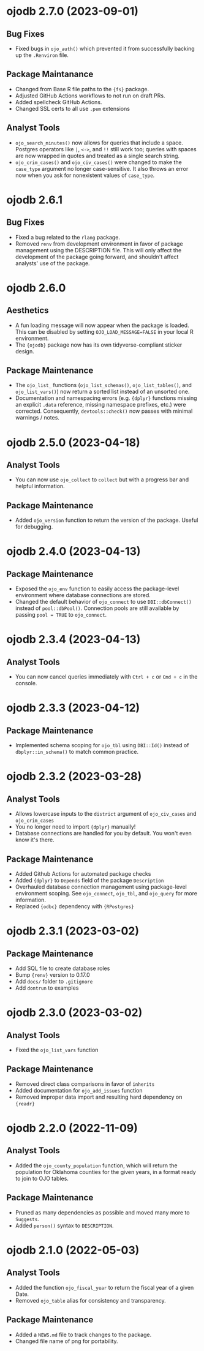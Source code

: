# ojodb 2.7.0 (2023-09-01)

## Bug Fixes
- Fixed bugs in `ojo_auth()` which prevented it from successfully backing up the `.Renviron` file.

## Package Maintanance
- Changed from Base R file paths to the `{fs}` package.
- Adjusted GitHub Actions workflows to not run on draft PRs.
- Added spellcheck GitHub Actions.
- Changed SSL certs to all use `.pem` extensions

## Analyst Tools
- `ojo_search_minutes()` now allows for queries that include a space. Postgres operators like `|`, `<->`, and `!!` still work too; queries with spaces are now wrapped in quotes and treated as a single search string.
- `ojo_crim_cases()` and `ojo_civ_cases()` were changed to make the `case_type` argument no longer case-sensitive. It also throws an error now when you ask for nonexistent values of `case_type`.

# ojodb 2.6.1

## Bug Fixes
- Fixed a bug related to the `rlang` package.
- Removed `renv` from development environment in favor of package management using the DESCRIPTION file. This will only affect the development of the package going forward, and shouldn't affect analysts' use of the package.

# ojodb 2.6.0

## Aesthetics
- A fun loading message will now appear when the package is loaded. This can be disabled by setting `OJO_LOAD_MESSAGE=FALSE` in your local R environment.
- The `{ojodb}` package now has its own tidyverse-compliant sticker design.

## Package Maintenance
- The `ojo_list_` functions (`ojo_list_schemas()`, `ojo_list_tables()`, and `ojo_list_vars()`) now return a sorted list instead of an unsorted one.
- Documentation and namespacing errors (e.g. `{dplyr}` functions missing an explicit `.data` reference, missing namespace prefixes, etc.) were corrected. Consequently, `devtools::check()` now passes with minimal warnings / notes.

# ojodb 2.5.0 (2023-04-18)

## Analyst Tools
- You can now use `ojo_collect` to `collect` but with a progress bar and helpful information.

## Package Maintenance
- Added `ojo_version` function to return the version of the package. Useful for debugging.

# ojodb 2.4.0 (2023-04-13)

## Package Maintenance
- Exposed the `ojo_env` function to easily access the package-level environment where database connections are stored.
- Changed the default behavior of `ojo_connect` to use `DBI::dbConnect()` instead of `pool::dbPool()`. Connection pools are still available by passing `pool = TRUE` to `ojo_connect`.

# ojodb 2.3.4 (2023-04-13)

## Analyst Tools
- You can now cancel queries immediately with `Ctrl + c` or `Cmd + c` in the console.

# ojodb 2.3.3 (2023-04-12)

## Package Maintenance
- Implemented schema scoping for `ojo_tbl` using `DBI::Id()` instead of `dbplyr::in_schema()` to match common practice.

# ojodb 2.3.2 (2023-03-28)

## Analyst Tools
- Allows lowercase inputs to the `district` argument of `ojo_civ_cases` and `ojo_crim_cases`
- You no longer need to import `{dplyr}` manually!
- Database connections are handled for you by default. You won't even know it's there.

## Package Maintenance
- Added Github Actions for automated package checks
- Added `{dplyr}` to `Depends` field of the package `Description`
- Overhauled database connection management using package-level environment scoping. See `ojo_connect`, `ojo_tbl`, and `ojo_query` for more information.
- Replaced `{odbc}` dependency with `{RPostgres}`

# ojodb 2.3.1 (2023-03-02)

## Package Maintenance
- Add SQL file to create database roles
- Bump `{renv}` version to 0.17.0
- Add `docs/` folder to `.gitignore`
- Add `dontrun` to examples

# ojodb 2.3.0 (2023-03-02)

## Analyst Tools
- Fixed the `ojo_list_vars` function

## Package Maintenance
- Removed direct class comparisons in favor of `inherits`
- Added documentation for `ojo_add_issues` function
- Removed improper data import and resulting hard dependency on `{readr}`

# ojodb 2.2.0 (2022-11-09)

## Analyst Tools
* Added the `ojo_county_population` function, which will return the population for Oklahoma counties for the given years, in a format ready to join to OJO tables.

## Package Maintenance
* Pruned as many dependencies as possible and moved many more to `Suggests`.
* Added `person()` syntax to `DESCRIPTION`.

# ojodb 2.1.0 (2022-05-03)

## Analyst Tools

* Added the function `ojo_fiscal_year` to return the fiscal year of a given Date.
* Removed `ojo_table` alias for consistency and transparency.

## Package Maintenance
* Added a `NEWS.md` file to track changes to the package.
* Changed file name of png for portability.
